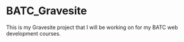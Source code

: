 # BATC_Gravesite
This is my Gravesite project that I will be working on for my BATC web development courses.
